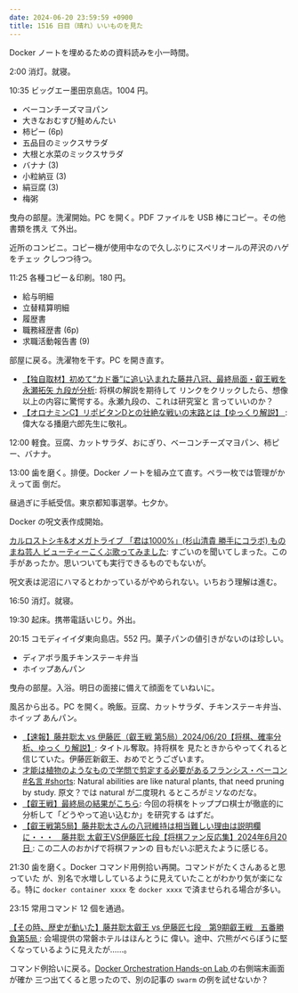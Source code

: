 ```yaml
---
date: 2024-06-20 23:59:59 +0900
title: 1516 日目（晴れ）いいものを見た
---
```


Docker ノートを埋めるための資料読みを小一時間。

2:00 消灯。就寝。

10:35 ビッグエー墨田京島店。1004 円。

* ベーコンチーズマヨパン
* 大きなおむすび鮭めんたい
* 柿ピー (6p)
* 五品目のミックスサラダ
* 大根と水菜のミックスサラダ
* バナナ (3)
* 小粒納豆 (3)
* 絹豆腐 (3)
* 梅粥

曳舟の部屋。洗濯開始。PC を開く。PDF ファイルを USB 棒にコピー。その他書類を携え
て外出。

近所のコンビニ。コピー機が使用中なので久しぶりにスペリオールの芹沢のハゲをチェッ
クしつつ待つ。

11:25 各種コピー＆印刷。180 円。

* 給与明細
* 立替精算明細
* 履歴書
* 職務経歴書 (6p)
* 求職活動報告書 (9)

部屋に戻る。洗濯物を干す。PC を開き直す。

* [【独自取材】初めて“カド番”に追い込まれた藤井八冠、最終局面・叡王戦を永瀬拓矢
  九段が分析](https://www.youtube.com/watch?v=uBjA89UB4VY): 将棋の解説を期待して
  リンクをクリックしたら、想像以上の内容に驚愕する。永瀬九段の、これは研究室と
  言っていいのか？
* [【オロナミンC】リポビタンDとの壮絶な戦いの末路とは【ゆっくり解説】
  ](https://www.youtube.com/watch?v=Z6BVvRYF87Y): 偉大なる播磨六郎先生に敬礼。

12:00 軽食。豆腐、カットサラダ、おにぎり、ベーコンチーズマヨパン、柿ピー、バナナ。

13:00 歯を磨く。排便。Docker ノートを組み立て直す。ペラ一枚では管理がかえって面
倒だ。

昼過ぎに手紙受信。東京都知事選挙。七夕か。

Docker の呪文表作成開始。

[カルロストシキ&オメガトライブ 「君は1000%」(杉山清貴 勝手にコラボ) ものまね芸人
ビューティーこくぶ歌ってみました](https://www.youtube.com/watch?v=_e3erqU0xAw):
すごいのを聞いてしまった。この手があったか。思いついても実行できるものでもないが。

呪文表は泥沼にハマるとわかっているがやめられない。いちおう理解は進む。

16:50 消灯。就寝。

19:30 起床。携帯電話いじり。外出。

20:15 コモディイイダ東向島店。552 円。菓子パンの値引きがないのは珍しい。

* ディアボラ風チキンステーキ弁当
* ホイップあんパン

曳舟の部屋。入浴。明日の面接に備えて顔面をていねいに。

風呂から出る。PC を開く。晩飯。豆腐、カットサラダ、チキンステーキ弁当、ホイップ
あんパン。

* [【速報】藤井聡太 vs 伊藤匠（叡王戦 第5局）2024/06/20【将棋、確率分析、ゆっく
  り解説】](https://www.youtube.com/watch?v=dObJTUnURgQ): タイトル奪取。持将棋を
  見たときからやってくれると信じていた。伊藤匠新叡王、おめでとうございます。
* [才能は植物のようなもので学問で剪定する必要があるフランシス・ベーコン #名言
  #shorts](https://www.youtube.com/watch?v=XLI6w-FghKw): Natural abilities are
  like natural plants, that need pruning by study. 原文？では natural が二度現れ
  るところがミソなのだな。
* [【叡王戦】最終局の結果がこちら](https://www.youtube.com/watch?v=RhIhz7uS7XA):
  今回の将棋をトッププロ棋士が徹底的に分析して「どうやって追い込むか」を研究する
  はずだ。
* [【叡王戦第5局】藤井聡太さんの八冠維持は相当難しい理由は説明欄に・・・　藤井聡
  太叡王VS伊藤匠七段【将棋ファン反応集】2024年6月20日
  ](https://www.youtube.com/watch?v=z0m0rlq4VEo): この二人のおかげで将棋ファンの
  目もだいぶ肥えたように感じる。

21:30 歯を磨く。Docker コマンド用例拾い再開。コマンドがたくさんあると思っていた
が、別名で水増ししているように見えていたことがわかり気が楽になる。特に
``docker container xxxx`` を ``docker xxxx`` で済ませられる場合が多い。

23:15 常用コマンド 12 個を通過。

[【その時、歴史が動いた】藤井聡太叡王 vs 伊藤匠七段　第9期叡王戦　五番勝負第5局
](https://www.youtube.com/watch?v=zEZmLV7Ysq4): 会場提供の常磐ホテルはほんとうに
偉い。途中、穴熊がべらぼうに堅くなっているように見えたが……。

コマンド例拾いに戻る。[Docker Orchestration Hands-on Lab
](https://training.play-with-docker.com/orchestration-hol/) の右側端末画面が確か
三つ出てくると思ったので、別の記事の `swarm` の例を試せないか？
